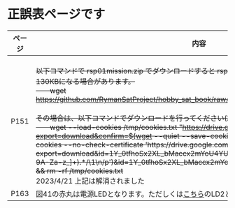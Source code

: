 # 正誤表ページです

| ページ  | 内容  |
| ---- | --- |
| P151 | <br>~~以下コマンドで rsp01mission.zip でダウンロードすると rsp01mission.zip のファイルサイズが約130KBになる場合があります。<br>　　wget https://github.com/RymanSatProject/hobby_sat_book/raw/main/02_Mission_OBC/rsp01mission.zip<br><br>その場合は、以下コマンドでダウンロードを行ってください(約340MBのファイルです)。 <br> 　　wget --load-cookies /tmp/cookies.txt "https://drive.google.com/uc?export=download&confirm=$(wget --quiet --save-cookies /tmp/cookies.txt --keep-session-cookies --no-check-certificate 'https\://drive.google.com/uc?export=download&id=1Y_0tfhoSx2XL_bMaccx2mYoU4YUgjZDo' -O- \\| sed -rn 's/.\*confirm=([0-9A-Za-z_]+).*/\1\n/p')&id=1Y_0tfhoSx2XL_bMaccx2mYoU4YUgjZDo" -O /tmp/rsp01mission.zip && rm -rf /tmp/cookies.txt~~<br>2023/4/21 上記は解消されました|
| P163 | 図41の赤丸は電源LEDとなります。ただしくは[こちら](image/P163_%E5%9B%B341.png)のLD2となります。    |

